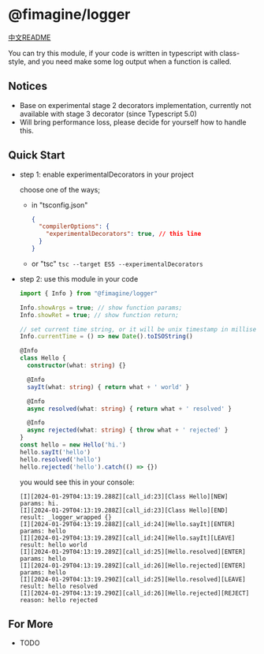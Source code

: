 # @fimagine/logger

[中文README](./README.CN.MD)

You can try this module, if your code is written in typescript with class-style, and you need make some log output when a function is called.

## Notices

- Base on experimental stage 2 decorators implementation, currently not available with stage 3 decorator (since Typescript 5.0)
- Will bring performance loss, please decide for yourself how to handle this.

## Quick Start

- step 1: enable experimentalDecorators in your project

  choose one of the ways;

  - in "tsconfig.json"

    ```json
    {
      "compilerOptions": {
        "experimentalDecorators": true, // this line
      }
    }
    ```
  - or "tsc"
    ``tsc --target ES5 --experimentalDecorators``
- step 2: use this module in your code

  ```typescript
  import { Info } from "@fimagine/logger"

  Info.showArgs = true; // show function params;
  Info.showRet = true; // show function return;

  // set current time string, or it will be unix timestamp in milliseconds.
  Info.currentTime = () => new Date().toISOString() 

  @Info
  class Hello {
    constructor(what: string) {}

    @Info
    sayIt(what: string) { return what + ' world' }

    @Info
    async resolved(what: string) { return what + ' resolved' }

    @Info
    async rejected(what: string) { throw what + ' rejected' }
  }
  const hello = new Hello('hi.')
  hello.sayIt('hello')
  hello.resolved('hello')
  hello.rejected('hello').catch(() => {})
  ```

  you would see this in your console:

  ```text
  [I][2024-01-29T04:13:19.288Z][call_id:23][Class Hello][NEW]
  params: hi.
  [I][2024-01-29T04:13:19.288Z][call_id:23][Class Hello][END]
  result: _logger_wrapped {}
  [I][2024-01-29T04:13:19.288Z][call_id:24][Hello.sayIt][ENTER]
  params: hello
  [I][2024-01-29T04:13:19.289Z][call_id:24][Hello.sayIt][LEAVE]
  result: hello world
  [I][2024-01-29T04:13:19.289Z][call_id:25][Hello.resolved][ENTER]
  params: hello
  [I][2024-01-29T04:13:19.289Z][call_id:26][Hello.rejected][ENTER]
  params: hello
  [I][2024-01-29T04:13:19.290Z][call_id:25][Hello.resolved][LEAVE]
  result: hello resolved
  [I][2024-01-29T04:13:19.290Z][call_id:26][Hello.rejected][REJECT]
  reason: hello rejected
  ```

## For More

- TODO
